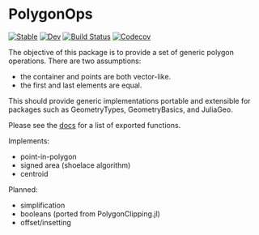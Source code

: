 # PolygonOps

[![Stable](https://img.shields.io/badge/docs-stable-blue.svg)](https://juliageometry.github.io/PolygonOps.jl/stable)
[![Dev](https://img.shields.io/badge/docs-dev-blue.svg)](https://juliageometry.github.io/PolygonOps.jl/dev)
[![Build Status](https://travis-ci.com/juliageometry/PolygonOps.jl.svg?branch=master)](https://travis-ci.com/juliageometry/PolygonOps.jl)
[![Codecov](https://codecov.io/gh/juliageometry/PolygonOps.jl/branch/master/graph/badge.svg)](https://codecov.io/gh/juliageometry/PolygonOps.jl)

The objective of this package is to provide a set of generic polygon operations. There are two assumptions: 
 - the container and points are both vector-like.
 - the first and last elements are equal. 
 
This should provide generic implementations portable and extensible for packages such as GeometryTypes, GeometryBasics, and JuliaGeo.

Please see the [docs](https://juliageometry.github.io/PolygonOps.jl/stable) for a list of exported functions.

Implements:
  - point-in-polygon
  - signed area (shoelace algorithm)
  - centroid

Planned:
  - simplification
  - booleans (ported from PolygonClipping.jl)
  - offset/insetting
